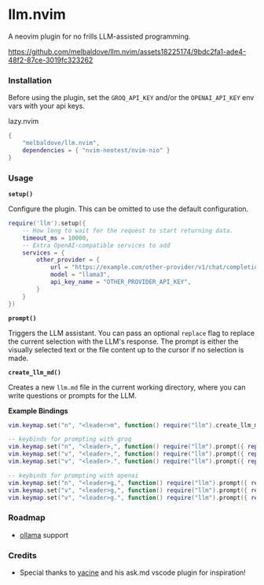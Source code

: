 # llm.nvim

A neovim plugin for no frills LLM-assisted programming.


https://github.com/melbaldove/llm.nvim/assets18225174/9bdc2fa1-ade4-48f2-87ce-3019fc323262


### Installation

Before using the plugin, set the `GROQ_API_KEY` and/or the `OPENAI_API_KEY` env vars with your api keys.

lazy.nvim
```lua
{
    "melbaldove/llm.nvim",
    dependencies = { "nvim-neotest/nvim-nio" }
}
```

### Usage

**`setup()`**

Configure the plugin. This can be omitted to use the default configuration.

```lua
require('llm').setup({
    -- How long to wait for the request to start returning data.
    timeout_ms = 10000,
    -- Extra OpenAI-compatible services to add
    services = {
        other_provider = {
            url = "https://example.com/other-provider/v1/chat/completions",
            model = "llama3",
            api_key_name = "OTHER_PROVIDER_API_KEY",
        }
    }
})
```

**`prompt()`**

Triggers the LLM assistant. You can pass an optional `replace` flag to replace the current selection with the LLM's response. The prompt is either the visually selected text or the file content up to the cursor if no selection is made.

**`create_llm_md()`**

Creates a new `llm.md` file in the current working directory, where you can write questions or prompts for the LLM.

**Example Bindings**
```lua
vim.keymap.set("n", "<leader>m", function() require("llm").create_llm_md() end)

-- keybinds for prompting with groq
vim.keymap.set("n", "<leader>,", function() require("llm").prompt({ replace = false, service = "groq" }) end)
vim.keymap.set("v", "<leader>,", function() require("llm").prompt({ replace = false, service = "groq" }) end)
vim.keymap.set("v", "<leader>.", function() require("llm").prompt({ replace = true, service = "groq" }) end)

-- keybinds for prompting with openai
vim.keymap.set("n", "<leader>g,", function() require("llm").prompt({ replace = false, service = "openai" }) end)
vim.keymap.set("v", "<leader>g,", function() require("llm").prompt({ replace = false, service = "openai" }) end)
vim.keymap.set("v", "<leader>g.", function() require("llm").prompt({ replace = true, service = "openai" }) end)
```

### Roadmap
- [ollama](https://github.com/ollama/ollama) support

### Credits

- Special thanks to [yacine](https://twitter.com/i/broadcasts/1kvJpvRPjNaKE) and his ask.md vscode plugin for inspiration!
